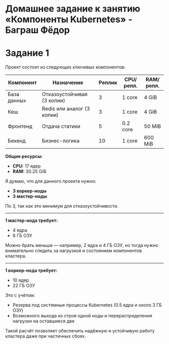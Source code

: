 # Домашнее задание к занятию «Компоненты Kubernetes» - Баграш Фёдор

# Задание 1

Проект состоит из следующих ключевых компонентов:

| Компонент     | Назначение                     | Реплик | CPU/репл. | RAM/репл. |
|---------------|-------------------------------|--------|-----------|-----------|
| База данных   | Отказоустойчивая (3 копии)     | 3      | 1 core    | 4 GiB     |
| Кеш           | Redis или аналог (3 копии)     | 3      | 1 core    | 4 GiB     |
| Фронтенд      | Отдача статики                 | 5      | 0.2 core  | 50 MiB    |
| Бекенд        | Бизнес-логика                  | 10     | 1 core    | 600 MiB   |

**Общие ресурсы:**
- **CPU:** 17 ядер
- **RAM:** 30.25 GiB

Я думаю, что для данного проекта нужно:

- **3 воркер-ноды**
- **3 мастер-ноды**

По 3, так как это минимум для отказоустойчивости.

---

**1 мастер-нода требует:**

- 4 ядра  
- 6 ГБ ОЗУ  

Можно брать меньше — например, 2 ядра и 4 ГБ ОЗУ, но тогда нужно внимательно следить за нагрузкой и состоянием компонентов кластера.

---

**1 воркер-нода требует:**

- 10 ядер  
- 22 ГБ ОЗУ  

Это с учётом:
- Резерва под системные процессы Kubernetes (0.5 ядра и около 3 ГБ ОЗУ)
- Возможного выхода из строя одной ноды и перераспределения нагрузки на оставшиеся две

Такой расчёт позволяет обеспечить надёжную и устойчивую работу кластера даже при частичных сбоях.


